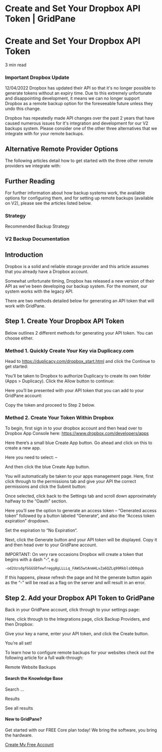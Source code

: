 # Create and Set Your Dropbox API Token | GridPane

# Create and Set Your Dropbox API Token

 

3 min read 

 

### Important Dropbox Update

12/04/2022
Dropbox has updated their API so that it's no longer possible to generate tokens without an expiry time. Due to this extremely unfortunate and disappointing development, it means we can no longer support Dropbox as a remote backup option for the foreseeable future unless they undo this change. 

Dropbox has repeatedly made API changes over the past 2 years that have caused numerous issues for it's integration and development for our V2 backups system. Please consider one of the other three alternatives that we integrate with for your remote backups.

## Alternative Remote Provider Options

The following articles detail how to get started with the three other remote providers we integrate with:

 

## Further Reading

For further information about how backup systems work, the available options for configuring them, and for setting up remote backups (available on V2), please see the articles listed below.

### Strategy

Recommended Backup Strategy

### V2 Backup Documentation

 

## Introduction

Dropbox is a solid and reliable storage provider and this article assumes that you already have a Dropbox account.

Somewhat unfortunate timing, Dropbox has released a new version of their API as we’ve been developing our backup system. For the moment, our system works with the legacy API.

There are two methods detailed below for generating an API token that will work with GridPane.

 

## Step 1. Create Your Dropbox API Token

Below outlines 2 different methods for generating your API token. You can choose either.

 

### Method 1. Quickly Create Your Key via Duplicacy.com

Head to https://duplicacy.com/dropbox_start.html and click the Continue to get started:

You’ll be taken to Dropbox to authorize Duplicacy to create its own folder (Apps > Duplicacy). Click the Allow button to continue:

Here you’ll be presented with your API token that you can add to your GridPane account:

Copy the token and proceed to Step 2 below.

 

### Method 2. Create Your Token Within Dropbox

To begin, first sign in to your dropbox account and then head over to Dropbox App Console here: https://www.dropbox.com/developers/apps

Here there’s a small blue Create App button. Go ahead and click on this to create a new app.

Here you need to select: –

And then click the blue Create App button.

You will automatically be taken to your apps management page. Here, first click through to the permissions tab and give your API the correct permissions and click the Submit button:

Once selected, click back to the Settings tab and scroll down approximately halfway to the “Oauth” section.

Here you’ll see the option to generate an access token – “Generated access token” followed by a button labeled “Generate“, and also the “Access token expiration” dropdown.

Set the expiration to “No Expiration“.

Next, click the Generate button and your API token will be displayed. Copy it and then head over to your GridPane account.

IMPORTANT: On very rare occasions Dropbox will create a token that begins with a dash “-“, e.g:

```
-od2UzsdgfGGGSDfewfregg8gLLLLq_FAWS5wtAnmHLvZa6QZLq99RkblsDD0qub
```

If this happens, please refresh the page and hit the generate button again as the “-” will be read as a flag on the server and will result in an error.

 

## Step 2. Add your Dropbox API Token to GridPane

Back in your GridPane account, click through to your settings page:

Here, click through to the Integrations page, click Backup Providers, and then Dropbox:

Give your key a name, enter your API token, and click the Create button.

You’re all set!

To learn how to configure remote backups for your websites check out the following article for a full walk-through:

Remote Website Backups

 

 

#### Search the Knowledge Base

Search ...

 Results

See all results

#### New to GridPane?

Get started with our FREE Core plan today! We bring the software, you bring the hardware.

[Create My Free Account](https://gridpane.com/checkout/?plan=core)

